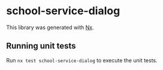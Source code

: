 # school-service-dialog

This library was generated with [Nx](https://nx.dev).

## Running unit tests

Run `nx test school-service-dialog` to execute the unit tests.
